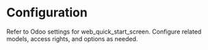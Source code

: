 # Configuration

Refer to Odoo settings for web_quick_start_screen. Configure related models, access rights, and options as needed.
